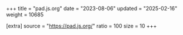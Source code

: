 +++
title = "pad.js.org"
date = "2023-08-06"
updated = "2025-02-16"
weight = 10685

[extra]
source = "https://pad.js.org/"
ratio = 100
size = 10
+++
